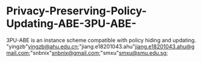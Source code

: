 # Privacy-Preserving-Policy-Updating-ABE-3PU-ABE-
3PU-ABE is an instance scheme compatible with policy hiding and updating.
"yingzb"<yingzb@ahu.edu.cn>;"jiang.e18201043.ahu"<jiang.e18201043.ahu@gmail.com>;"snbnix"<snbnix@gmail.com>;"smxu"<smxu@smu.edu.sg>;
